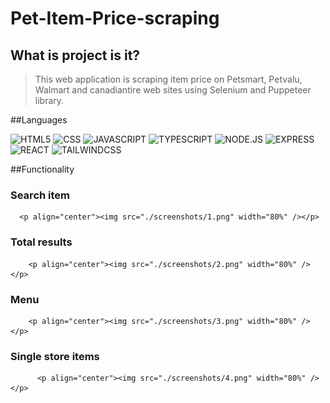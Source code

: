 # Pet-Item-Price-scraping

## What is project is it?

> This web application is scraping item price on Petsmart, Petvalu, Walmart and canadiantire web sites using Selenium and Puppeteer library.

##Languages

![HTML5](https://img.shields.io/badge/HTML5-E34F26?style=for-the-badge&logo=html5&logoColor=white)
![CSS](https://img.shields.io/badge/CSS-239120?&style=for-the-badge&logo=css3&logoColor=white)
![JAVASCRIPT](https://img.shields.io/badge/JavaScript-F7DF1E?style=for-the-badge&logo=javascript&logoColor=black)
![TYPESCRIPT](https://img.shields.io/badge/TypeScript-007ACC?style=for-the-badge&logo=typescript&logoColor=white)
![NODE.JS](https://img.shields.io/badge/Node.js-43853D?style=for-the-badge&logo=node.js&logoColor=white)
![EXPRESS](https://img.shields.io/badge/Express.js-404D59?style=for-the-badge)
![REACT](https://img.shields.io/badge/React-20232A?style=for-the-badge&logo=react&logoColor=61DAFB)
![TAILWINDCSS](https://img.shields.io/badge/Tailwind_CSS-38B2AC?style=for-the-badge&logo=tailwind-css&logoColor=white)


##Functionality

  ### Search item

      <p align="center"><img src="./screenshots/1.png" width="80%" /></p>

  ### Total results

        <p align="center"><img src="./screenshots/2.png" width="80%" /></p>

  ### Menu

        <p align="center"><img src="./screenshots/3.png" width="80%" /></p>

  ### Single store items

          <p align="center"><img src="./screenshots/4.png" width="80%" /></p>
